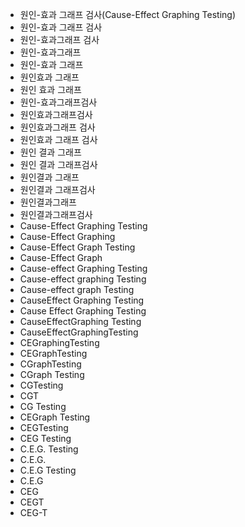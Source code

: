- 원인-효과 그래프 검사(Cause-Effect Graphing Testing)
- 원인-효과 그래프 검사
- 원인-효과그래프 검사
- 원인-효과그래프
- 원인-효과 그래프
- 원인효과 그래프
- 원인 효과 그래프
- 원인-효과그래프검사
- 원인효과그래프검사
- 원인효과그래프 검사
- 원인효과 그래프 검사
- 원인 결과 그래프
- 원인 결과 그래프검사
- 원인결과 그래프
- 원인결과 그래프검사
- 원인결과그래프
- 원인결과그래프검사
- Cause-Effect Graphing Testing
- Cause-Effect Graphing
- Cause-Effect Graph Testing
- Cause-Effect Graph
- Cause-effect Graphing Testing
- Cause-effect graphing Testing
- Cause-effect graph Testing
- CauseEffect Graphing Testing
- Cause Effect Graphing Testing
- CauseEffectGraphing Testing
- CauseEffectGraphingTesting
- CEGraphingTesting
- CEGraphTesting
- CGraphTesting
- CGraph Testing
- CGTesting
- CGT
- CG Testing
- CEGraph Testing
- CEGTesting
- CEG Testing
- C.E.G. Testing
- C.E.G.
- C.E.G Testing
- C.E.G
- CEG
- CEGT
- CEG-T
